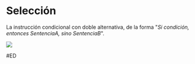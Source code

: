 # Selección
La instrucción condicional con doble alternativa, de la forma "*Si condición, entonces SentenciaA, sino SentenciaB*".

![](https://i.imgur.com/KkuVLFb.png)

#ED 